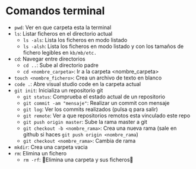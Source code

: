 # Comandos terminal

- `pwd`: Ver en que carpeta esta la terminal
- `ls`: Listar ficheros en el directorio actual
    - `ls -als`: Lista los ficheros en modo listado
    - `ls -alsh`: Lista los ficheros en modo listado y con los tamaños de fichero legibles en `kb/mb/etc.`
- `cd`: Navegar entre directorios
    - `cd ..`: Sube al directorio padre
    - `cd <nombre_carpeta>`: Ir a la carpeta <nombre_carpeta>
- `touch <nombre_fichero>`: Crea un archivo de texto en blanco
- `code .`: Abre visual studio code en la carpeta actual
- `git init`: Inicializa un repositorio git
    - `git status`: Comprueba el estado actual de un repositorio
    - `git commit -am "mensaje"`: Realizar un commit con mensaje
    - `git log`: Ver los commits realizados (pulsa q para salir)
    - `git remote`: Ver a que repositorios remotos esta vinculado este repo
    - `git push origin master`: Sube la rama master a git
    - `git checkout -b <nombre_rama>`: Crea una nueva rama (sale en github si haces `git push origin <nombre_rama`)
    - `git checkout <nombre_rama>`: Cambia de rama
- `mkdir`: Crea una carpeta vacia
- `rm`: Elimina un fichero
    - `rm -rf`: 🚧Elimina una carpeta y sus ficheros🚧